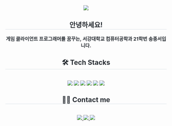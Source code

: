 <div align= "center">
    <img src="https://capsule-render.vercel.app/api?type=soft&color=gradient&height=120&text=sngjngseo&animation=&fontColor=000000&fontSize=50" />
    </div>
    <div align= "center"> 
    <h2 style="border-bottom: 1px solid #d8dee4; color: #282d33;"> 안녕하세요! </h2>  
    <div style="font-weight: 700; font-size: 15px; text-align: center; color: #282d33;"> 게임 클라이언트 프로그래머를 꿈꾸는, 서강대학교 컴퓨터공학과 21학번 송종서입니다. </div> 
    </div>
    <div align= "center">
    <h2 style="border-bottom: 1px solid #d8dee4; color: #282d33;"> 🛠️ Tech Stacks </h2> <br> 
    <div style="margin: 0 auto; text-align: center;" align= "center"> <img src="https://img.shields.io/badge/C-A8B9CC?style=for-the-badge&logo=C&logoColor=white">
          <img src="https://img.shields.io/badge/C++-00599C?style=for-the-badge&logo=C%2B%2B&logoColor=white">
        <img src="https://img.shields.io/badge/c%20sharp-%23239120.svg?&style=for-the-badge&logo=c%20sharp&logoColor=white" />
          <img src="https://img.shields.io/badge/Git-F05032?style=for-the-badge&logo=Git&logoColor=white">
        <img src="https://img.shields.io/badge/unity-%23000000.svg?&style=for-the-badge&logo=unity&logoColor=white" />
        <img src="https://img.shields.io/badge/unreal%20engine-%23313131.svg?&style=for-the-badge&logo=unreal%20engine&logoColor=white" />
          </div>
    </div>
    <div align= "center">
    <h2 style="border-bottom: 1px solid #d8dee4; color: #282d33;"> 🧑‍💻 Contact me </h2> <br> 
    <div align= "center"> <a href=https://www.instagram.com/song.jongseo/> <img src="https://img.shields.io/badge/Instagram-E4405F?style=for-the-badge&logo=Instagram&logoColor=white&link=https://www.instagram.com/song.jongseo/"> </a>
        <a href=mailto:js4518@naver.com> <img src="https://img.shields.io/badge/naver-%2303C75A.svg?&style=for-the-badge&logo=naver&logoColor=white" /> </a>
         <a href=mailto:blackpopwhite@gmail.com> <img src="https://img.shields.io/badge/Gmail-EA4335?style=for-the-badge&logo=Gmail&logoColor=white&link=mailto:blackpopwhite@gmail.com"> </a>
          </div>  <br> 
    <div align= "center">  </div> 
    </div>
